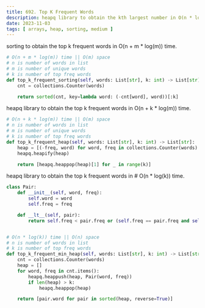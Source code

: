 ```yaml
---
title: 692. Top K Frequent Words
description: heapq library to obtain the kth largest number in O(n * log(k * m)) time.
date: 2023-11-03
tags: [ arrays, heap, sorting, medium ]
---
```


sorting to obtain the top k frequent words in O(n + m * log(m)) time.

```python
# O(n + m * log(m)) time || O(m) space
# n is number of words in list
# m is number of unique words
# k is number of top freq words
def top_k_frequent_sorting(self, words: List[str], k: int) -> List[str]:
    cnt = collections.Counter(words)

    return sorted(cnt, key=lambda word: (-cnt[word], word))[:k]
```

heapq library to obtain the top k frequent words in O(n + k * log(m)) time.

```python
# O(n + k * log(m)) time || O(m) space
# n is number of words in list
# m is number of unique words
# k is number of top freq words
def top_k_frequent_heap(self, words: List[str], k: int) -> List[str]:
    heap = [(-freq, word) for word, freq in collections.Counter(words).items()]
    heapq.heapify(heap)

    return [heapq.heappop(heap)[1] for _ in range(k)]
```

heapq library to obtain the top k frequent words in # O(n * log(k)) time.

```python
class Pair:
    def __init__(self, word, freq):
        self.word = word
        self.freq = freq

    def __lt__(self, pair):
        return self.freq < pair.freq or (self.freq == pair.freq and self.word > pair.word)


# O(n * log(k)) time || O(n) space
# n is number of words in list
# k is number of top freq words
def top_k_frequent_min_heap(self, words: List[str], k: int) -> List[str]:
    cnt = collections.Counter(words)
    heap = []
    for word, freq in cnt.items():
        heapq.heappush(heap, Pair(word, freq))
        if len(heap) > k:
            heapq.heappop(heap)

    return [pair.word for pair in sorted(heap, reverse=True)]
```
